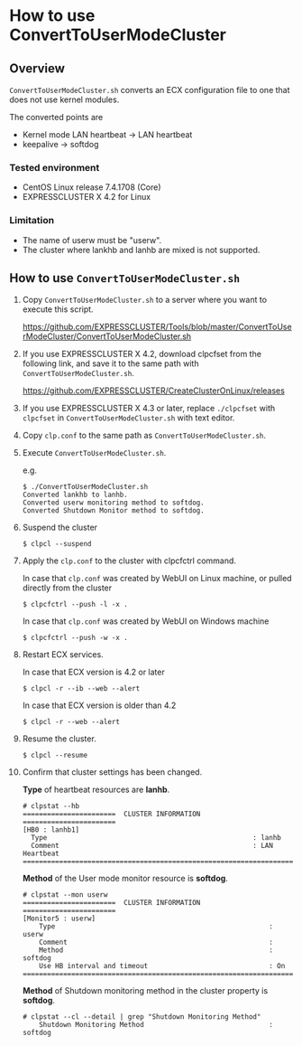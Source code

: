 # How to use ConvertToUserModeCluster
## Overview

`ConvertToUserModeCluster.sh` converts an ECX configuration file to one that does not use kernel modules.

The converted points are
- Kernel mode LAN heartbeat -> LAN heartbeat
- keepalive -> softdog

### Tested environment
- CentOS Linux release 7.4.1708 (Core)
- EXPRESSCLUSTER X 4.2 for Linux

### Limitation
- The name of userw must be "userw".
- The cluster where lankhb and lanhb are mixed is not supported.

## How to use `ConvertToUserModeCluster.sh`
1. Copy `ConvertToUserModeCluster.sh` to a server where you want to execute this script.

    https://github.com/EXPRESSCLUSTER/Tools/blob/master/ConvertToUserModeCluster/ConvertToUserModeCluster.sh

1. If you use EXPRESSCLUSTER X 4.2, download clpcfset from the following link, and save it to the same path with `ConvertToUserModeCluster.sh`.

    https://github.com/EXPRESSCLUSTER/CreateClusterOnLinux/releases

1. If you use EXPRESSCLUSTER X 4.3 or later, replace `./clpcfset` with `clpcfset` in `ConvertToUserModeCluster.sh` with text editor.
1. Copy `clp.conf` to the same path as `ConvertToUserModeCluster.sh`.
1. Execute `ConvertToUserModeCluster.sh`.

    e.g.
    ```
    $ ./ConvertToUserModeCluster.sh
    Converted lankhb to lanhb.
    Converted userw monitoring method to softdog.
    Converted Shutdown Monitor method to softdog.
    ```
1. Suspend the cluster

    ```
    $ clpcl --suspend
    ```
1. Apply the `clp.conf` to the cluster with clpcfctrl command.

    In case that `clp.conf` was created by WebUI on Linux machine, or pulled directly from the cluster
    ```
    $ clpcfctrl --push -l -x .
    ```
    In case that `clp.conf` was created by WebUI on Windows machine
    ```
    $ clpcfctrl --push -w -x .
    ```
1. Restart ECX services.

    In case that ECX version is 4.2 or later
    ```
    $ clpcl -r --ib --web --alert
    ```
    In case that ECX version is older than 4.2
    ```
    $ clpcl -r --web --alert
    ```
1. Resume the cluster.

    ```
    $ clpcl --resume
    ```
1. Confirm that cluster settings has been changed.
    
    **Type** of heartbeat resources are **lanhb**.
    ```
    # clpstat --hb
    =======================  CLUSTER INFORMATION  =======================
    [HB0 : lanhb1]
      Type                                                   : lanhb
      Comment                                                : LAN Heartbeat
    =====================================================================
    ```
    
    **Method** of the User mode monitor resource is **softdog**.
    ```
    # clpstat --mon userw
    =======================  CLUSTER INFORMATION  =======================
    [Monitor5 : userw]
        Type                                                     : userw
        Comment                                                  :
        Method                                                   : softdog
        Use HB interval and timeout                              : On
    =====================================================================
    ```

    **Method** of Shutdown monitoring method in the cluster property is **softdog**.
    ```
    # clpstat --cl --detail | grep "Shutdown Monitoring Method"
        Shutdown Monitoring Method                               : softdog
    ```